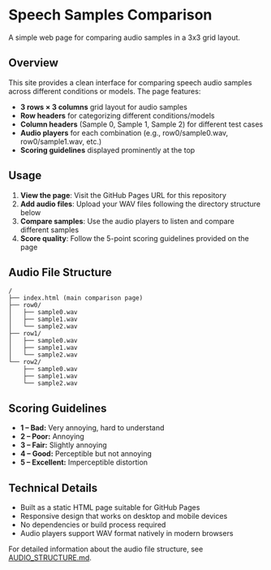 # Speech Samples Comparison

A simple web page for comparing audio samples in a 3x3 grid layout.

## Overview

This site provides a clean interface for comparing speech audio samples across different conditions or models. The page features:

- **3 rows × 3 columns** grid layout for audio samples
- **Row headers** for categorizing different conditions/models
- **Column headers** (Sample 0, Sample 1, Sample 2) for different test cases
- **Audio players** for each combination (e.g., row0/sample0.wav, row0/sample1.wav, etc.)
- **Scoring guidelines** displayed prominently at the top

## Usage

1. **View the page**: Visit the GitHub Pages URL for this repository
2. **Add audio files**: Upload your WAV files following the directory structure below
3. **Compare samples**: Use the audio players to listen and compare different samples
4. **Score quality**: Follow the 5-point scoring guidelines provided on the page

## Audio File Structure

```
/
├── index.html (main comparison page)
├── row0/
│   ├── sample0.wav
│   ├── sample1.wav
│   └── sample2.wav
├── row1/
│   ├── sample0.wav
│   ├── sample1.wav
│   └── sample2.wav
└── row2/
    ├── sample0.wav
    ├── sample1.wav
    └── sample2.wav
```

## Scoring Guidelines

- **1 – Bad:** Very annoying, hard to understand
- **2 – Poor:** Annoying  
- **3 – Fair:** Slightly annoying
- **4 – Good:** Perceptible but not annoying
- **5 – Excellent:** Imperceptible distortion

## Technical Details

- Built as a static HTML page suitable for GitHub Pages
- Responsive design that works on desktop and mobile devices
- No dependencies or build process required
- Audio players support WAV format natively in modern browsers

For detailed information about the audio file structure, see [AUDIO_STRUCTURE.md](AUDIO_STRUCTURE.md).
